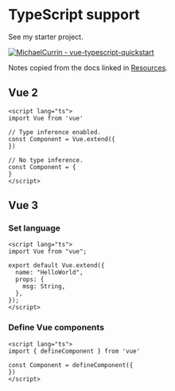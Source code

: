 # TypeScript support

See my starter project.

[![MichaelCurrin - vue-typescript-quickstart](https://img.shields.io/static/v1?label=MichaelCurrin&message=vue-typescript-quickstart&color=5d15a1&logo=github)](https://github.com/MichaelCurrin/vue-typescript-quickstart)

Notes copied from the docs linked in [Resources](#resources).

## Vue 2

```vue
<script lang="ts">
import Vue from 'vue'

// Type inference enabled.
const Component = Vue.extend({
})

// No type inference.
const Component = {
}
</script>
```

## Vue 3

### Set language

```vue
<script lang="ts">
import Vue from "vue";

export default Vue.extend({
  name: "HelloWorld",
  props: {
    msg: String,
  },
});
</script>
```

### Define Vue components

```vue
<script lang="ts">
import { defineComponent } from 'vue'

const Component = defineComponent({
})
</script>
```
